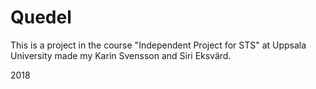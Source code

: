 # Quedel
This is a project in the course "Independent Project for STS" at Uppsala University made my Karin Svensson and Siri Eksvärd.

2018
